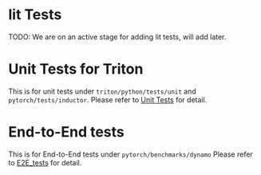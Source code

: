 # lit Tests

TODO: We are on an active stage for adding lit tests, will add later.

# Unit Tests for Triton
This is for unit tests under `triton/python/tests/unit` and `pytorch/tests/inductor`. Please refer to [Unit Tests](test_docs/unit_tests.md) for detail.


# End-to-End tests
This is for End-to-End tests under `pytorch/benchmarks/dynamo` Please refer to [E2E_tests](test_docs/E2E_tests.md) for detail.
